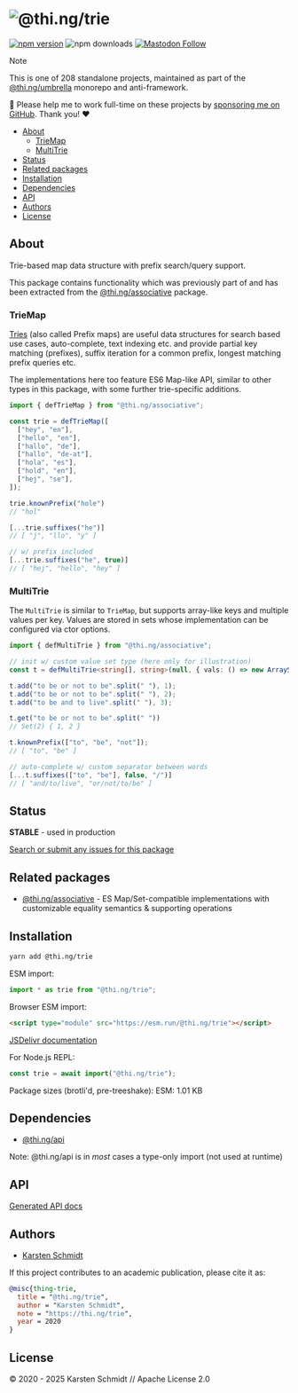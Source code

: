 <!-- This file is generated - DO NOT EDIT! -->
<!-- Please see: https://github.com/thi-ng/umbrella/blob/develop/CONTRIBUTING.md#changes-to-readme-files -->
# ![@thi.ng/trie](https://raw.githubusercontent.com/thi-ng/umbrella/develop/assets/banners/thing-trie.svg?0795a323)

[![npm version](https://img.shields.io/npm/v/@thi.ng/trie.svg)](https://www.npmjs.com/package/@thi.ng/trie)
![npm downloads](https://img.shields.io/npm/dm/@thi.ng/trie.svg)
[![Mastodon Follow](https://img.shields.io/mastodon/follow/109331703950160316?domain=https%3A%2F%2Fmastodon.thi.ng&style=social)](https://mastodon.thi.ng/@toxi)

> [!NOTE]
> This is one of 208 standalone projects, maintained as part
> of the [@thi.ng/umbrella](https://github.com/thi-ng/umbrella/) monorepo
> and anti-framework.
>
> 🚀 Please help me to work full-time on these projects by [sponsoring me on
> GitHub](https://github.com/sponsors/postspectacular). Thank you! ❤️

- [About](#about)
  - [TrieMap](#triemap)
  - [MultiTrie](#multitrie)
- [Status](#status)
- [Related packages](#related-packages)
- [Installation](#installation)
- [Dependencies](#dependencies)
- [API](#api)
- [Authors](#authors)
- [License](#license)

## About

Trie-based map data structure with prefix search/query support.

This package contains functionality which was previously part of and has been
extracted from the [@thi.ng/associative](https://thi.ng/associative) package.

### TrieMap

[Tries](https://en.wikipedia.org/wiki/Trie) (also called Prefix maps) are useful
data structures for search based use cases, auto-complete, text indexing etc.
and provide partial key matching (prefixes), suffix iteration for a common
prefix, longest matching prefix queries etc.

The implementations here too feature ES6 Map-like API, similar to other types in
this package, with some further trie-specific additions.

```ts
import { defTrieMap } from "@thi.ng/associative";

const trie = defTrieMap([
  ["hey", "en"],
  ["hello", "en"],
  ["hallo", "de"],
  ["hallo", "de-at"],
  ["hola", "es"],
  ["hold", "en"],
  ["hej", "se"],
]);

trie.knownPrefix("hole")
// "hol"

[...trie.suffixes("he")]
// [ "j", "llo", "y" ]

// w/ prefix included
[...trie.suffixes("he", true)]
// [ "hej", "hello", "hey" ]
```

### MultiTrie

The `MultiTrie` is similar to `TrieMap`, but supports array-like keys and
multiple values per key. Values are stored in sets whose implementation can be
configured via ctor options.

```ts
import { defMultiTrie } from "@thi.ng/associative";

// init w/ custom value set type (here only for illustration)
const t = defMultiTrie<string[], string>(null, { vals: () => new ArraySet() });

t.add("to be or not to be".split(" "), 1);
t.add("to be or not to be".split(" "), 2);
t.add("to be and to live".split(" "), 3);

t.get("to be or not to be".split(" "))
// Set(2) { 1, 2 }

t.knownPrefix(["to", "be", "not"]);
// [ "to", "be" ]

// auto-complete w/ custom separator between words
[...t.suffixes(["to", "be"], false, "/")]
// [ "and/to/live", "or/not/to/be" ]
```

## Status

**STABLE** - used in production

[Search or submit any issues for this package](https://github.com/thi-ng/umbrella/issues?q=%5Btrie%5D+in%3Atitle)

## Related packages

- [@thi.ng/associative](https://github.com/thi-ng/umbrella/tree/develop/packages/associative) - ES Map/Set-compatible implementations with customizable equality semantics & supporting operations

## Installation

```bash
yarn add @thi.ng/trie
```

ESM import:

```ts
import * as trie from "@thi.ng/trie";
```

Browser ESM import:

```html
<script type="module" src="https://esm.run/@thi.ng/trie"></script>
```

[JSDelivr documentation](https://www.jsdelivr.com/)

For Node.js REPL:

```js
const trie = await import("@thi.ng/trie");
```

Package sizes (brotli'd, pre-treeshake): ESM: 1.01 KB

## Dependencies

- [@thi.ng/api](https://github.com/thi-ng/umbrella/tree/develop/packages/api)

Note: @thi.ng/api is in _most_ cases a type-only import (not used at runtime)

## API

[Generated API docs](https://docs.thi.ng/umbrella/trie/)

## Authors

- [Karsten Schmidt](https://thi.ng)

If this project contributes to an academic publication, please cite it as:

```bibtex
@misc{thing-trie,
  title = "@thi.ng/trie",
  author = "Karsten Schmidt",
  note = "https://thi.ng/trie",
  year = 2020
}
```

## License

&copy; 2020 - 2025 Karsten Schmidt // Apache License 2.0
